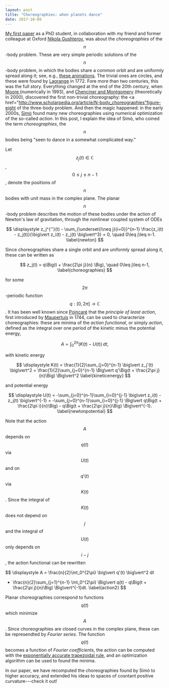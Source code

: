 ```yaml
---
layout: post
title: "Choreographies: when planets dance"
date: 2017-10-09
---
```


<a href="http://arxiv.org/pdf/1505.04848.pdf">My first paper</a> as a PhD student, 
in collaboration with my friend and former colleague at Oxford 
<a href="http://scholar.google.com/citations?user=w-PVG8sAAAAJ&hl=en">Nikola Gushterov</a>, 
was about the <i>choreographies</i> of the $$n$$-body problem. 
These are very simple periodic solutions of the $$n$$-body problem, in which the bodies share a common orbit 
and are uniformly spread along it; 
see, e.g., <a href="http://www.maths.manchester.ac.uk/~jm/Choreographies/">these animations</a>.
The trivial ones are circles, and these were found by 
<a href="http://en.wikipedia.org/wiki/Joseph-Louis_Lagrange">Lagrange</a> in 1772. 
Fore more than two centuries, this was the full story. 
Everything changed at the end of the 20th century, when <a href="http://tuvalu.santafe.edu/~moore/pubs/braids-prl.pdf">Moore
</a> (numerically in 1993), 
and <a href="https://arxiv.org/pdf/math/0011268.pdf">Chenciner and Montgomery</a> (theoretically in 2000), 
discovered the first non-trivial choreography: 
the <a href="http://www.scholarpedia.org/article/N-body_choreographies"figure-eight</a> of the three-body problem.
And then the magic happened: in the early 2000s, 
<a href="http://www.math.uni-bielefeld.de/~rehmann/ECM/cdrom/3ecm/pdfs/pant3/simo.pdf">Simò</a> found many 
new choreographies using numerical optimization of the so-called <i>action</i>.
In this post, I explain the idea of Simò, who coined the term <i>choreographies</i>, the $$n$$ bodies being &#34;seen to dance in a somewhat complicated way.&#34;

Let $$z_j(t)\in\mathbb{C}$$, $$0\leq j\leq n-1$$, denote the positions of $$n$$ bodies with unit mass in the complex plane. 
The planar $$n$$-body problem describes the motion of these bodies under the action of Newton's law of gravitation, 
through the nonlinear coupled system of ODEs

$$
\displaystyle 
z_j^{''}(t) - \sum_{\underset{i\neq j}{i=0}}^{n-1} \frac{z_i(t) - z_j(t)}{\big\vert z_i(t) - z_j(t) \big\vert^3} = 0, 
\quad 0\leq j\leq n-1.
\label{newton}
$$

Since choreographies share a single orbit and are uniformly spread along it, these can be written as

$$
z_j(t) = q\Big(t + \frac{2\pi j}{n}	\Big), \quad 0\leq j\leq n-1,
\label{choreographies}
$$

for some $$2\pi$$-periodic function $$q:[0,2\pi]\rightarrow\mathbb{C}$$. 
It has been well known since <a href="http://en.wikipedia.org/wiki/Henri_Poincaré">Poincaré</a> 
that the <i>principle of least action</i>, first introduced by 
<a href="https://en.wikipedia.org/wiki/Pierre_Louis_Maupertuis">Maupertuis<a/> in 1744, 
can be used to characterize choreographies: these are minima of the <i>action functional</i>, or simply <i>action</i>, 
defined as the integral over one period of the kinetic minus the potential energy,

$$
A = \int_0^{2\pi} \big(K(t) - U(t)\big)\,dt,
\label{action}
$$

with kinetic energy

$$
\displaystyle 
K(t) = \frac{1}{2}\sum_{j=0}^{n-1} \big\vert z_j'(t) \big\vert^2 = \frac{1}{2}\sum_{j=0}^{n-1} 
\Big\vert q'\Big(t + \frac{2\pi j}{n}\Big) \Big\vert^2
\label{kineticenergy}
$$

and potential energy

$$
\displaystyle 
U(t) = -\sum_{j=0}^{n-1}\sum_{i=0}^{j-1} \big\vert z_i(t) - z_j(t) \big\vert^{-1} = -\sum_{j=0}^{n-1}\sum_{i=0}^{j-1}
\Big\vert q\Big(t + \frac{2\pi i}{n}\Big) - q\Big(t + \frac{2\pi j}{n}\Big) \Big\vert^{-1}.
\label{newtonpotential}
$$

Note that the action $$A$$ depends on $$q(t)$$ via $$U(t)$$ and on $$q'(t)$$ via $$K(t)$$. 
Since the integral of $$K(t)$$ does not depend on $$j$$ and the integral of $$U(t)$$
only depends on $$i-j$$, the action functional can be rewritten

$$
\displaystyle 
A = \frac{n}{2}\int_0^{2\pi} \big\vert q'(t) \big\vert^2 dt
+ \frac{n}{2}\sum_{j=1}^{n-1} \int_0^{2\pi} \Big\vert q(t) - q\Big(t + \frac{2\pi j}{n}\Big) \Big\vert^{-1}dt.
\label{action2}
$$

Planar choreographies correspond to functions $$q(t)$$ which minimize $$A$$. 
Since choreographies are closed curves in the complex plane, these can be represendted by <i>Fourier series</i>.
The function $$q(t)$$ becomes a function of <i>Fourier coefficients</i>, the action can be computed with 
the <a href="http://people.maths.ox.ac.uk/trefethen/publication/PDF/2014_149.pdf">exponentially accurate trapezoidal rule</a>, and an optimization algorithm can be used to found the minima.

In our paper, we have recomputed the choreographies found by Simò to higher accuracy, and extended his ideas to spaces of cosntant positive curvature---check it out!
